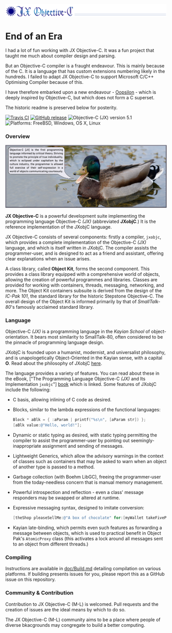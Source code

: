 ![JX Objective-C Logo](doc/res/ghhdr.png)

End of an Era
=============

I had a lot of fun working with JX Objective-C. It was a fun project that taught
me much about compiler design and parsing.

But an Objective-C compiler is a fraught endeavour. This is mainly because of
the C. It is a language that has custom extensions numbering likely in the
hundreds. I failed to adapt JX Objective-C to support Microsoft C/C++ Optimising
Compiler because of this.

I have therefore embarked upon a new endeavour -
[Oopsilon](http://github.com/Oopsilon/Oopsilon) - which is deeply inspired by
Objective-C, but which does not form a C superset.

The historic readme is preserved below for posterity.

[![Travis CI](https://img.shields.io/travis/Objective-C-JX/JXobjC.svg)](https://travis-ci.org/Objective-C-JX/JXobjC)
[![GitHub release](https://img.shields.io/github/release/Objective-C-JX/JXobjC.svg)](https://github.com/Objective-C-JX/JXobjC/releases)
![Objective-C (JX) version 5.1](https://img.shields.io/badge/Objective--C%20%28JX%29-v5.1-red.svg)
![Platforms: FreeBSD, Windows, OS X, Linux](https://img.shields.io/badge/platforms-FreeBSD%20|%20OS%20X%20|%20Windows%20|%20Linux-lightgrey.svg)

### Overview ###

![Basic overview](doc/res/duckexpl.jpg)

**JX Objective-C** is a powerful development suite
implementing the programming language Objective-C *(JX)* (abbreviated
**JXobjC**.) It is the reference implementation of the JXobjC language.

JX Objective-C consists of several components: firstly a compiler, `jxobjc`,
which provides a complete implementation of the Objective-C *(JX)* language,
and which is itself written in JXobjC. The compiler assists the programmer-user,
and is designed to act as a friend and assistant, offering clear explanations
when an issue arises.

A class library, called **Object Kit**, forms the second component. This provides
a class library equipped with a comprehensive world of objects, allowing the
creation of powerful programmes and libraries. Classes are provided for working
with containers, threads, messaging, networking, and more.
The Object Kit containers subsuite is derived from the design of the
*IC-Pak 101*, the standard library for the historic Stepstone Objective-C. The
overall design of the Object Kit is informed primarily by that of
*SmallTalk-80*'s famously acclaimed standard library.


### Language ###

Objective-C *(JX)* is a programming language in the *Kayian School* of
object-orientation. It bears most similarity to SmallTalk-80, often considered
to be the pinnacle of programming language design.

JXobjC is founded upon a humanist, modernist, and universalist philosophy, and
is unapologetically Object-Oriented in the Kayian sense, with a capital **O**.
Read about the philosophy of JXobjC [here][philosophy].

The language provides a variety of features. You can read about these in the
eBook,
["The Programming Language Objective-C *(JX)* and Its Implementation `jxobjc`"]
[book] which is linked. Some features of JXobjC include the following:
- C basis, allowing inlining of C code as desired.
- Blocks, similar to the lambda expressions of the functional languages:

  ```objective-c
  Block * aBlk = { :aParam | printf("%s\n", [aParam str]) };
  [aBlk value:@"Hello, world!"];
  ```

- Dynamic or static typing as desired, with static typing permitting the
  compiler to assist the programmer-user by pointing out seemingly-inappropriate
  assignment and sending of messages.
- Lightweight Generics, which allow the advisory warnings in the context of
  classes such as containers that may be asked to warn when an object of another
  type is passed to a method.
- Garbage collection (with Boehm LibGC), freeing the programmer-user from the
  today-needless concern that is manual memory management.
- Powerful introspection and reflection - even a class' message responders may
  be swapped or altered at runtime.
- Expressive messaging syntax, designed to imitate conversion:

  ```objective-c
  [theShop pleaseSellMe:@"A box of chocolate" for:[myWallet takeFivePounds]];
  ```

- Kayian late-binding, which permits even such features as forwarding a message
  between objects, which is used to practical benefit in Object Pak's
  `AtomicProxy` class (this activates a lock around all messages sent to an
  object from different threads.)


### Compiling ###

Instructions are available in [doc/Build.md][build] detailing compilation
on various platforms. If building presents issues for you, please report this as
a GitHub issue on this repository.


### Community & Contribution ###

Contribution to JX Objective-C (M-L) is welcomed. Pull requests and the creation
of issues are the ideal means by which to do so.

The JX Objective-C (M-L) community aims to be a place where people of diverse
bkacgrounds may congregate to build a better computing.

[book]: doc/Book.md
[build]: doc/Build.md
[conduct]: doc/Conduct.md
[philosophy]: doc/Philsphy.md
